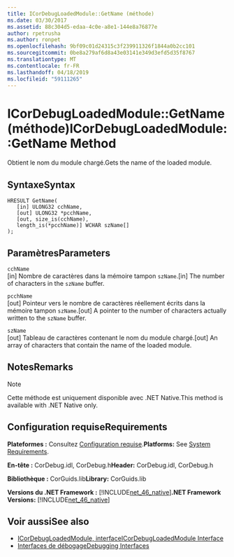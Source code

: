 ```yaml
---
title: ICorDebugLoadedModule::GetName (méthode)
ms.date: 03/30/2017
ms.assetid: 88c304d5-edaa-4c0e-a8e1-144e8a76877e
author: rpetrusha
ms.author: ronpet
ms.openlocfilehash: 9bf09c01d24315c3f239911326f1844a0b2cc101
ms.sourcegitcommit: 0be8a279af6d8a43e03141e349d3efd5d35f8767
ms.translationtype: MT
ms.contentlocale: fr-FR
ms.lasthandoff: 04/18/2019
ms.locfileid: "59111265"
---
```

# <a name="icordebugloadedmodulegetname-method"></a><span data-ttu-id="3ab8e-102">ICorDebugLoadedModule::GetName (méthode)</span><span class="sxs-lookup"><span data-stu-id="3ab8e-102">ICorDebugLoadedModule::GetName Method</span></span>
<span data-ttu-id="3ab8e-103">Obtient le nom du module chargé.</span><span class="sxs-lookup"><span data-stu-id="3ab8e-103">Gets the name of the loaded module.</span></span>  
  
## <a name="syntax"></a><span data-ttu-id="3ab8e-104">Syntaxe</span><span class="sxs-lookup"><span data-stu-id="3ab8e-104">Syntax</span></span>  
  
```  
HRESULT GetName(  
   [in] ULONG32 cchName,  
   [out] ULONG32 *pcchName,  
   [out, size_is(cchName),  
   length_is(*pcchName)] WCHAR szName[]  
);  
```  
  
## <a name="parameters"></a><span data-ttu-id="3ab8e-105">Paramètres</span><span class="sxs-lookup"><span data-stu-id="3ab8e-105">Parameters</span></span>  
 `cchName`  
 <span data-ttu-id="3ab8e-106">[in] Nombre de caractères dans la mémoire tampon `szName`.</span><span class="sxs-lookup"><span data-stu-id="3ab8e-106">[in] The number of characters in the `szName` buffer.</span></span>  
  
 `pcchName`  
 <span data-ttu-id="3ab8e-107">[out] Pointeur vers le nombre de caractères réellement écrits dans la mémoire tampon `szName`.</span><span class="sxs-lookup"><span data-stu-id="3ab8e-107">[out] A pointer to the number of characters actually written to the `szName` buffer.</span></span>  
  
 `szName`  
 <span data-ttu-id="3ab8e-108">[out] Tableau de caractères contenant le nom du module chargé.</span><span class="sxs-lookup"><span data-stu-id="3ab8e-108">[out] An array of characters that contain the name of the loaded module.</span></span>  
  
## <a name="remarks"></a><span data-ttu-id="3ab8e-109">Notes</span><span class="sxs-lookup"><span data-stu-id="3ab8e-109">Remarks</span></span>  
  
> [!NOTE]
>  <span data-ttu-id="3ab8e-110">Cette méthode est uniquement disponible avec .NET Native.</span><span class="sxs-lookup"><span data-stu-id="3ab8e-110">This method is available with .NET Native only.</span></span>  
  
## <a name="requirements"></a><span data-ttu-id="3ab8e-111">Configuration requise</span><span class="sxs-lookup"><span data-stu-id="3ab8e-111">Requirements</span></span>  
 <span data-ttu-id="3ab8e-112">**Plateformes :** Consultez [Configuration requise](../../../../docs/framework/get-started/system-requirements.md).</span><span class="sxs-lookup"><span data-stu-id="3ab8e-112">**Platforms:** See [System Requirements](../../../../docs/framework/get-started/system-requirements.md).</span></span>  
  
 <span data-ttu-id="3ab8e-113">**En-tête :** CorDebug.idl, CorDebug.h</span><span class="sxs-lookup"><span data-stu-id="3ab8e-113">**Header:** CorDebug.idl, CorDebug.h</span></span>  
  
 <span data-ttu-id="3ab8e-114">**Bibliothèque :** CorGuids.lib</span><span class="sxs-lookup"><span data-stu-id="3ab8e-114">**Library:** CorGuids.lib</span></span>  
  
 <span data-ttu-id="3ab8e-115">**Versions du .NET Framework :** [!INCLUDE[net_46_native](../../../../includes/net-46-native-md.md)]</span><span class="sxs-lookup"><span data-stu-id="3ab8e-115">**.NET Framework Versions:** [!INCLUDE[net_46_native](../../../../includes/net-46-native-md.md)]</span></span>  
  
## <a name="see-also"></a><span data-ttu-id="3ab8e-116">Voir aussi</span><span class="sxs-lookup"><span data-stu-id="3ab8e-116">See also</span></span>

- [<span data-ttu-id="3ab8e-117">ICorDebugLoadedModule, interface</span><span class="sxs-lookup"><span data-stu-id="3ab8e-117">ICorDebugLoadedModule Interface</span></span>](../../../../docs/framework/unmanaged-api/debugging/icordebugloadedmodule-interface.md)
- [<span data-ttu-id="3ab8e-118">Interfaces de débogage</span><span class="sxs-lookup"><span data-stu-id="3ab8e-118">Debugging Interfaces</span></span>](../../../../docs/framework/unmanaged-api/debugging/debugging-interfaces.md)

